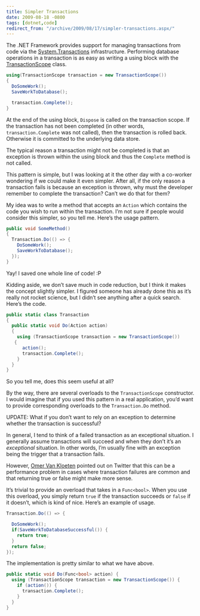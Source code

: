 ```yaml
---
title: Simpler Transactions
date: 2009-08-18 -0800
tags: [dotnet,code]
redirect_from: "/archive/2009/08/17/simpler-transactions.aspx/"
---
```


The .NET Framework provides support for managing transactions from code
via the
[System.Transactions](http://msdn.microsoft.com/en-us/library/system.transactions.aspx "System.Transactions Namespace")
infrastructure. Performing database operations in a transaction is as
easy as writing a using block with the
[TransactionScope](http://msdn.microsoft.com/en-us/library/system.transactions.transactionscope.aspx "TransactionScope")
class.

```csharp
using(TransactionScope transaction = new TransactionScope()) 
{
  DoSomeWork();
  SaveWorkToDatabase();

  transaction.Complete();
}
```

At the end of the using block, `Dispose` is called on the transaction
scope. If the transaction has not been completed (in other words,
`transaction.Complete` was not called), then the transaction is rolled
back. Otherwise it is committed to the underlying data store.

The typical reason a transaction might not be completed is that an
exception is thrown within the using block and thus the `Complete`
method is not called.

This pattern is simple, but I was looking at it the other day with a
co-worker wondering if we could make it even simpler. After all, if the
only reason a transaction fails is because an exception is thrown, why
must the developer remember to complete the transaction? Can’t we do
that for them?

My idea was to write a method that accepts an `Action` which contains
the code you wish to run within the transaction. I’m not sure if people
would consider this simpler, so you tell me. Here’s the usage pattern.

```csharp
public void SomeMethod()
{
  Transaction.Do(() => {
    DoSomeWork();
    SaveWorkToDatabase();
  });
}
```

Yay! I saved one whole line of code! :P

Kidding aside, we don’t save much in code reduction, but I think it
makes the concept slightly simpler. I figured someone has already done
this as it’s really not rocket science, but I didn’t see anything after
a quick search. Here’s the code.

```csharp
public static class Transaction 
{
  public static void Do(Action action) 
  {
    using (TransactionScope transaction = new TransactionScope())
   {
      action();
      transaction.Complete();
    }
  }
}
```

So you tell me, does this seem useful at all?

By the way, there are several overloads to the `TransactionScope`
constructor. I would imagine that if you used this pattern in a real
application, you’d want to provide corresponding overloads to the
`Transaction.Do` method.

UPDATE: What if you don’t want to rely on an exception to determine
whether the transaction is successful?

In general, I tend to think of a failed transaction as an exceptional
situation. I generally assume transactions will succeed and when they
don’t it’s an *exceptional* situation. In other words, I’m usually fine
with an exception being the trigger that a transaction fails.

However, [Omer Van
Kloeten](http://weblogs.asp.net/OKloeten/ "Omer van Kloeten") pointed
out on Twitter that this can be a performance problem in cases where
transaction failures are common and that returning true or false might
make more sense.

It’s trivial to provide an overload that takes in a `Func<bool>`. When
you use this overload, you simply return `true` if the transaction
succeeds or `false` if it doesn’t, which is kind of nice. Here’s an
example of usage.

```csharp
Transaction.Do(() => {

  DoSomeWork();
  if(SaveWorkToDatabaseSuccessful()) {
    return true;
  }
  return false;
});
```

The implementation is pretty similar to what we have above.

```csharp
public static void Do(Func<bool> action) {
  using (TransactionScope transaction = new TransactionScope()) {
    if (action()) {
      transaction.Complete();
    }
  }
}
```

